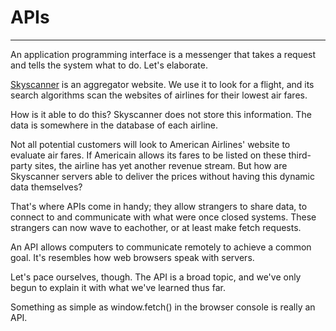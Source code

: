 # APIs
---

An application programming interface is a messenger that takes a request and
tells the system what to do.  Let's elaborate.

[Skyscanner](https://www.skyscanner.com) is an aggregator website. We use it to look for a flight, and its
search algorithms scan the websites of airlines for their lowest air fares. 

How is it able to do this?  Skyscanner does not store this information. The
data is somewhere in the database of each airline.

Not all potential customers will look to American Airlines' website to
evaluate air fares. If Americain allows its fares to be listed on these third-party sites, the airline has
yet another revenue stream. But how are Skyscanner servers able to deliver the prices without having this 
dynamic data themselves?

That's where APIs come in handy; they allow strangers to share data, to connect to 
and communicate with what were once closed systems. These strangers can now wave to
eachother, or at least make fetch requests.

An API allows computers to communicate remotely to achieve a common goal. It's resembles
how web browsers speak with servers. 

Let's pace ourselves, though. The API is a broad topic, and we've only
begun to explain it with what we've learned thus far.

Something as simple as window.fetch() in the browser console is really an API. 



